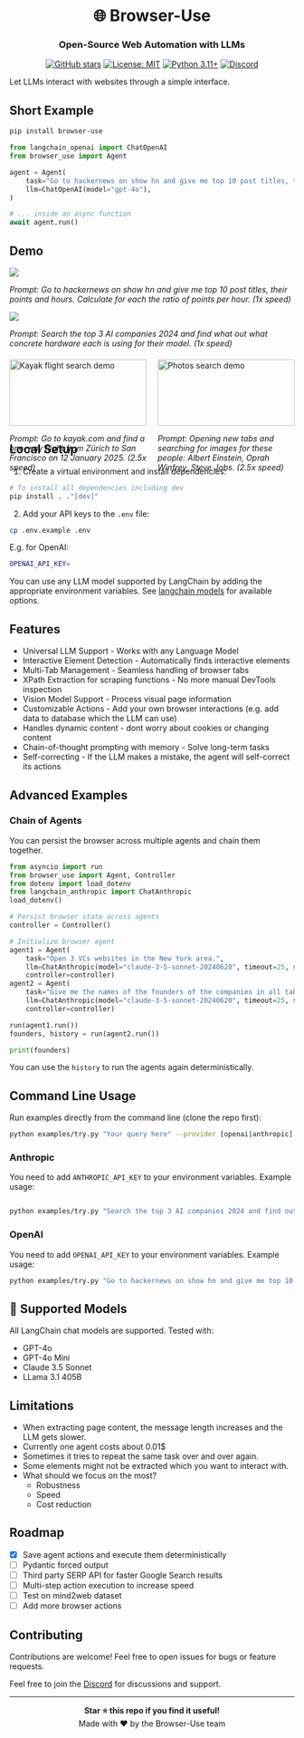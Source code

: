 <div align="center">

# 🌐 Browser-Use

### Open-Source Web Automation with LLMs

[![GitHub stars](https://img.shields.io/github/stars/gregpr07/browser-use?style=social)](https://github.com/gregpr07/browser-use/stargazers)
[![License: MIT](https://img.shields.io/badge/License-MIT-yellow.svg)](https://opensource.org/licenses/MIT)
[![Python 3.11+](https://img.shields.io/badge/python-3.11+-blue.svg)](https://www.python.org/downloads/)
[![Discord](https://img.shields.io/discord/1303749220842340412?color=7289DA&label=Discord&logo=discord&logoColor=white)](https://discord.gg/uaCtrbbv)

</div>

Let LLMs interact with websites through a simple interface.

## Short Example

```bash
pip install browser-use
```

```python
from langchain_openai import ChatOpenAI
from browser_use import Agent

agent = Agent(
    task="Go to hackernews on show hn and give me top 10 post titles, their points and hours. Calculate for each the ratio of points per hour.",
    llm=ChatOpenAI(model="gpt-4o"),
)

# ... inside an async function
await agent.run()
```

## Demo

<div>
    <a href="https://www.loom.com/share/63612b5994164cb1bb36938d62fe9983">
      <img style="max-width:300px;" src="https://cdn.loom.com/sessions/thumbnails/63612b5994164cb1bb36938d62fe9983-11f47a9490613568-full-play.gif">
    </a>
    <p><i>Prompt: Go to hackernews on show hn and give me top 10 post titles, their points and hours. Calculate for each the ratio of points per hour. (1x speed) </i></p>
</div>

<div>
    <a href="https://www.loom.com/share/2af938b9f8024647950a9e18b3946054">
      <img style="max-width:300px;" src="https://cdn.loom.com/sessions/thumbnails/2af938b9f8024647950a9e18b3946054-b99c733cf670e568-full-play.gif">
    </a>
    <p><i>Prompt: Search the top 3 AI companies 2024 and find what out what concrete hardware each is using for their model. (1x speed)</i></p>
</div>

<div style="display: flex; justify-content: space-between; margin-top: 20px;">
    <div style="flex: 1; margin-right: 10px;">
        <img style="width: 100%;" src="./static/kayak.gif" alt="Kayak flight search demo">
        <p><i>Prompt: Go to kayak.com and find a one-way flight from Zürich to San Francisco on 12 January 2025. (2.5x speed)</i></p>
    </div>
    <div style="flex: 1; margin-left: 10px;">
        <img style="width: 100%;" src="./static/photos.gif" alt="Photos search demo">
        <p><i>Prompt: Opening new tabs and searching for images for these people: Albert Einstein, Oprah Winfrey, Steve Jobs. (2.5x speed)</i></p>
    </div>
</div>
</div>

## Local Setup

1. Create a virtual environment and install dependencies:

```bash
# To install all dependencies including dev
pip install . ."[dev]"
```

2. Add your API keys to the `.env` file:

```bash
cp .env.example .env
```

E.g. for OpenAI:

```bash
OPENAI_API_KEY=
```

You can use any LLM model supported by LangChain by adding the appropriate environment variables. See [langchain models](https://python.langchain.com/docs/integrations/chat/) for available options.

## Features

- Universal LLM Support - Works with any Language Model
- Interactive Element Detection - Automatically finds interactive elements
- Multi-Tab Management - Seamless handling of browser tabs
- XPath Extraction for scraping functions - No more manual DevTools inspection
- Vision Model Support - Process visual page information
- Customizable Actions - Add your own browser interactions (e.g. add data to database which the LLM can use)
- Handles dynamic content - dont worry about cookies or changing content
- Chain-of-thought prompting with memory - Solve long-term tasks
- Self-correcting - If the LLM makes a mistake, the agent will self-correct its actions

## Advanced Examples

### Chain of Agents

You can persist the browser across multiple agents and chain them together.

```python
from asyncio import run
from browser_use import Agent, Controller
from dotenv import load_dotenv
from langchain_anthropic import ChatAnthropic
load_dotenv()

# Persist browser state across agents
controller = Controller()

# Initialize browser agent
agent1 = Agent(
    task="Open 3 VCs websites in the New York area.",
    llm=ChatAnthropic(model="claude-3-5-sonnet-20240620", timeout=25, stop=None),
    controller=controller)
agent2 = Agent(
    task="Give me the names of the founders of the companies in all tabs.",
    llm=ChatAnthropic(model="claude-3-5-sonnet-20240620", timeout=25, stop=None),
    controller=controller)

run(agent1.run())
founders, history = run(agent2.run())

print(founders)
```

You can use the `history` to run the agents again deterministically.

## Command Line Usage

Run examples directly from the command line (clone the repo first):

```bash
python examples/try.py "Your query here" --provider [openai|anthropic]
```

### Anthropic

You need to add `ANTHROPIC_API_KEY` to your environment variables. Example usage:

```bash

python examples/try.py "Search the top 3 AI companies 2024 and find out in 3 new tabs what hardware each is using for their models" --provider anthropic
```

### OpenAI

You need to add `OPENAI_API_KEY` to your environment variables. Example usage:

```bash
python examples/try.py "Go to hackernews on show hn and give me top 10 post titles, their points and hours. Calculate for each the ratio of points per hour. " --provider anthropic
```

## 🤖 Supported Models

All LangChain chat models are supported. Tested with:

- GPT-4o
- GPT-4o Mini
- Claude 3.5 Sonnet
- LLama 3.1 405B

## Limitations

- When extracting page content, the message length increases and the LLM gets slower.
- Currently one agent costs about 0.01$
- Sometimes it tries to repeat the same task over and over again.
- Some elements might not be extracted which you want to interact with.
- What should we focus on the most?
  - Robustness
  - Speed
  - Cost reduction

## Roadmap

- [x] Save agent actions and execute them deterministically
- [ ] Pydantic forced output
- [ ] Third party SERP API for faster Google Search results
- [ ] Multi-step action execution to increase speed
- [ ] Test on mind2web dataset
- [ ] Add more browser actions

## Contributing

Contributions are welcome! Feel free to open issues for bugs or feature requests.

Feel free to join the [Discord](https://discord.gg/uaCtrbbv) for discussions and support.

---

<div align="center">
  <b>Star ⭐ this repo if you find it useful!</b><br>
  Made with ❤️ by the Browser-Use team
</div>
